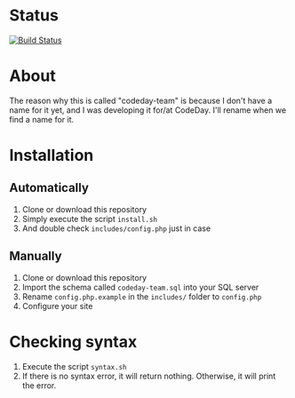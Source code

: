 # Status
[![Build Status](https://travis-ci.com/Arinerron/codeday-team.svg?token=xRJQhWcuhJai95gtzHzi&branch=master)](https://travis-ci.com/Arinerron/codeday-team)

# About
The reason why this is called "codeday-team" is because I don't have a name for it yet, and I was developing it for/at CodeDay.  I'll rename when we find a name for it.

# Installation
## Automatically
1. Clone or download this repository
2. Simply execute the script `install.sh`
3. And double check `includes/config.php` just in case

## Manually
1. Clone or download this repository
2. Import the schema called `codeday-team.sql` into your SQL server
3. Rename `config.php.example` in the `includes/` folder to `config.php`
4. Configure your site

# Checking syntax
1. Execute the script `syntax.sh`
2. If there is no syntax error, it will return nothing. Otherwise, it will print the error.
